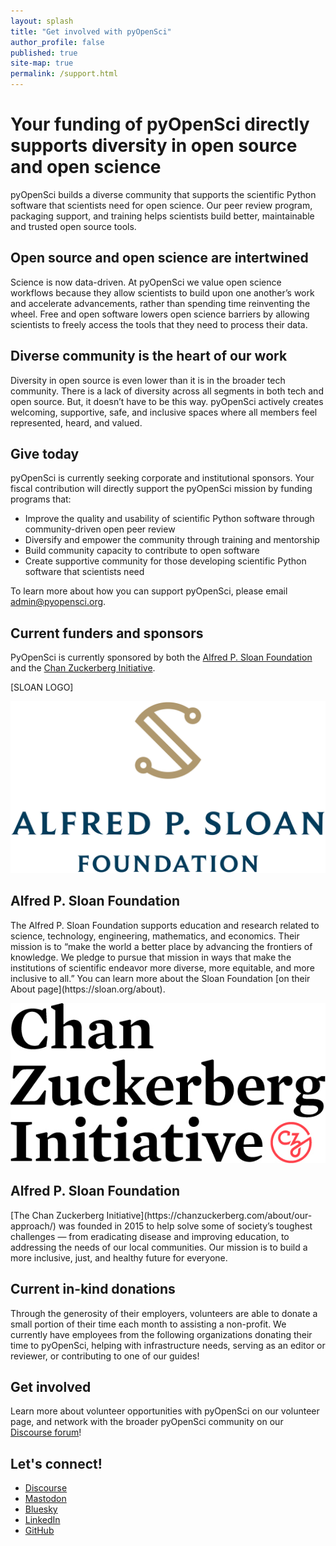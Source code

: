 ```yaml
---
layout: splash
title: "Get involved with pyOpenSci"
author_profile: false
published: true
site-map: true
permalink: /support.html
---
```


# Your funding of pyOpenSci directly supports diversity in open source and open science  

pyOpenSci builds a diverse community that supports the scientific Python software that scientists need for open science. Our  peer review program, packaging support, and training helps scientists build better, maintainable and trusted open source tools.  

## Open source and open science are intertwined  

Science is now data-driven. At pyOpenSci we value open science workflows because they allow scientists to build upon one another’s work and accelerate advancements, rather than spending time reinventing the wheel. Free and open software lowers open science barriers by allowing scientists to freely access the tools that they need to process their data.  

## Diverse community is the heart of our work  

Diversity in open source is even lower than it is in the broader tech community.  There is a lack of diversity across all segments in both tech and open source. But, it doesn’t have to be this way. pyOpenSci actively creates welcoming, supportive, safe, and inclusive spaces where all members feel represented, heard, and valued.  

## Give today  

pyOpenSci is currently seeking corporate and institutional sponsors. Your fiscal contribution will directly support the pyOpenSci mission by funding programs that:  
- Improve the quality and usability of scientific Python software through community-driven open peer review  
- Diversify and empower the  community through training and mentorship  
- Build community capacity to contribute to open software  
- Create supportive community for those developing scientific Python software that scientists need  

To learn more about how you can support pyOpenSci, please email [admin@pyopensci.org](admin@pyopensci.org).  

## Current funders and sponsors  

PyOpenSci is currently sponsored by both the [Alfred P. Sloan Foundation](https://sloan.org/) and the [Chan Zuckerberg Initiative](https://chanzuckerberg.com/).  

[SLOAN LOGO]


<div class="feature__wrapper" markdown="1">
   <div class="feature__item--left">
      <div class="archive__item">
         <div class="archive__item-teaser">
            <img src="/images/sloan-logo.png" alt="">
         </div>
         <div class="archive__item-body">
            <h2 class="archive__item-title">Alfred P. Sloan Foundation</h2>
            <div class="archive__item-excerpt">
               <p>The Alfred P. Sloan Foundation supports education and research related to science, technology, engineering, mathematics, and economics. Their mission is to “make the world a better place by advancing the frontiers of knowledge. We pledge to pursue that mission in ways that make the institutions of scientific endeavor more diverse, more equitable, and more inclusive to all.” You can learn more about the Sloan Foundation [on their About page](https://sloan.org/about).  
               </p>
            </div>
         </div>
      </div>
   </div>
</div>

<div class="feature__wrapper" markdown="1">
   <div class="feature__item--left">
      <div class="archive__item">
         <div class="archive__item-teaser">
            <img src="/images/czi-logo.png" alt="">
         </div>
         <div class="archive__item-body">
            <h2 class="archive__item-title">Alfred P. Sloan Foundation</h2>
            <div class="archive__item-excerpt">
               <p>[The Chan Zuckerberg Initiative](https://chanzuckerberg.com/about/our-approach/) was founded in 2015 to help solve some of society’s toughest challenges — from eradicating disease and improving education, to addressing the needs of our local communities. Our mission is to build a more inclusive, just, and healthy future for everyone.   
               </p>
            </div>
         </div>
      </div>

   </div>
</div>

## Current in-kind donations  

Through the generosity of their employers, volunteers are able to donate a small portion of their time each month to assisting a non-profit. We currently have employees from the following organizations donating their time to pyOpenSci, helping with infrastructure needs, serving as an editor or reviewer, or contributing to one of our guides!  

## Get involved
Learn more about volunteer opportunities with pyOpenSci on our volunteer page, and network with the broader pyOpenSci community on our [Discourse forum](https://pyopensci.discourse.group/)!  

## Let's connect!

- [<i class="fa-brands fa-discourse"></i> Discourse](https://pyopensci.discourse.group/)
- [<i class="fa-brands fa-mastodon"></i> Mastodon](https://fosstodon.org/@pyopensci)
- [<i class="fa-solid fa-cloud"></i> Bluesky](https://bsky.app/profile/pyopensci.bsky.social)
- [<i class="fa-brands fa-linkedin"></i> LinkedIn](https://www.linkedin.com/company/pyopensci)
- [<i class="fa-brands fa-github"></i> GitHub](https://github.com/pyOpenSci)